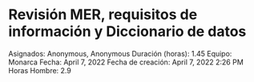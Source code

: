 # Revisión MER, requisitos de información y Diccionario de datos

Asignados: Anonymous, Anonymous
Duración (horas): 1.45
Equipo: Monarca
Fecha: April 7, 2022
Fecha de creación: April 7, 2022 2:26 PM
Horas Hombre: 2.9